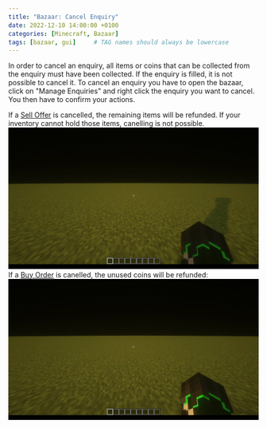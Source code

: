 ```yaml
---
title: "Bazaar: Cancel Enquiry"
date: 2022-12-10 14:00:00 +0100
categories: [Minecraft, Bazaar]
tags: [bazaar, gui]     # TAG names should always be lowercase
---
```


In order to cancel an enquiry, all items or coins that can be collected from the enquiry must have been collected. If the enquiry is filled, it is not possible to cancel it. To cancel an enquiry you have to open the bazaar, click on "Manage Enquiries" and right click the enquiry you want to cancel. You then have to confirm your actions. 

If a [Sell Offer]({{site.baseurl}}/posts/bazaar-sell-offer) is cancelled, the remaining items will be refunded. If your inventory cannot hold those items, canelling is not possible.
![Cancelling a Sell Offer](/assets/bazaar/bz_cancel_sell.gif "Cancelling a Sell Offer")
If a [Buy Order]({{site.baseurl}}/posts/bazaar-buy-order) is canelled, the unused coins will be refunded:
![Cancelling a Buy Order](/assets/bazaar/bz_cancel_buy.gif "Cancelling a Buy Order")
